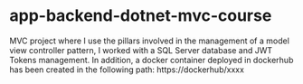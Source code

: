 # app-backend-dotnet-mvc-course
MVC project where I use the pillars involved in the management of a model view controller pattern, I worked with a SQL Server database and JWT Tokens management. In addition, a docker container deployed in dockerhub has been created in the following path: https://dockerhub/xxxx
